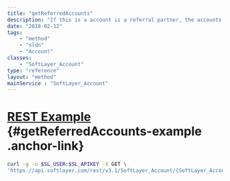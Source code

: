 ```yaml
---
title: "getReferredAccounts"
description: "If this is a account is a referral partner, the accounts this referral partner has referred"
date: "2018-02-12"
tags:
    - "method"
    - "sldn"
    - "Account"
classes:
    - "SoftLayer_Account"
type: "reference"
layout: "method"
mainService : "SoftLayer_Account"
---
```


# [REST Example](#getReferredAccounts-example) <a href="/article/rest/"><i class="fas fa-question"></i></a> {#getReferredAccounts-example .anchor-link} 
```bash
curl -g -u $SL_USER:$SL_APIKEY -X GET \
'https://api.softlayer.com/rest/v3.1/SoftLayer_Account/{SoftLayer_AccountID}/getReferredAccounts'
```
